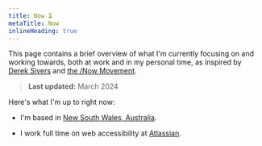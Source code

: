 ```yaml
---
title: Now ⏳
metaTitle: Now
inlineHeading: true
---
```


This page contains a brief overview of what I'm currently focusing on and working towards, both at work and in my personal time, as inspired
by [Derek Sivers](https://sive.rs/nowff) and [the /Now Movement](https://nownownow.com/about).

> **Last updated:** March 2024

Here's what I'm up to right now:

-   I'm based in [New South Wales, Australia](https://en.wikipedia.org/wiki/New_South_Wales).

-   I work full time on web accessibility at [Atlassian](https://atlassian.com).
